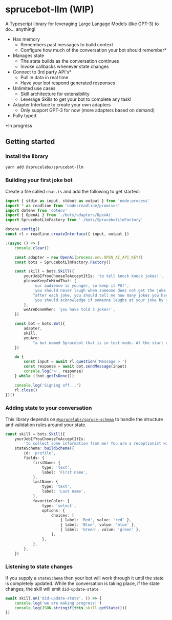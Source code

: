 # sprucebot-llm (WIP)
A Typescript library for leveraging Large Langage Models (like GPT-3) to do... anything!

* Has memory
    * Remembers past messages to build context
    * Configure how much of the conversation your bot should remember*
* Manages state
    * The state builds as the conversation continues
    * Invoke callbacks whenever state changes
* Connect to 3rd party API's*
    * Pull in data in real time
    * Have your bot respond generated responses
* Unlimited use cases
    * Skill architecture for extensibility
    * Leverage Skills to get your bot to complete any task!
* Adapter Interface to create your own adapters
    * Only support GPT-3 for now (more adapters based on demand)
* Fully typed


*In progress
## Getting started

### Install the library

```bash
yarn add @sprucelabs/sprucebot-llm
```

### Building your first joke bot

Create a file called `chat.ts` and add the following to get started:

```ts
import { stdin as input, stdout as output } from 'node:process'
import * as readline from 'node:readline/promises'
import dotenv from 'dotenv'
import { OpenAi } from './bots/adapters/OpenAi'
import SprucebotLlmFactory from './bots/SprucebotLlmFactory'

dotenv.config()
const rl = readline.createInterface({ input, output })

;(async () => {
	console.clear()

	const adapter = new OpenAi(process.env.OPEN_AI_API_KEY!)
	const bots = SprucebotLlmFactory.Factory()

	const skill = bots.Skill({
		yourJobIfYouChooseToAcceptItIs: 'to tell knock knock jokes!',
		pleaseKeepInMindThat: [
			'our audience is younger, so keep it PG!',
			'you should never laugh when someone does not get the joke.',
			"after each joke, you should tell me how many jokes you have left to tell before we're done.",
			'you should acknowledge if someone laughs at your joke by saying "Thanks!" or "Glad you thought that was funny"!',
		],
		weAreDoneWhen: 'you have told 3 jokes!',
	})

	const bot = bots.Bot({
		adapter,
		skill,
		youAre:
			"a bot named Sprucebot that is in test mode. At the start of every conversation, you introduce yourself and announce that you are in test mode so I don't get confused! You are young, hip, and adorable. You say things like, 'Jeepers' and 'Golly' because you are so cute!",
	})

	do {
		const input = await rl.question('Message > ')
		const response = await bot.sendMessage(input)
		console.log('>', response)
	} while (!bot.getIsDone())

	console.log('Signing off...')
	rl.close()
})()


```

### Adding state to your conversation
This library depends on [`@sprucelabs/spruce-schema`](https://github.com/sprucelabsai/spruce-schema) to handle the structure and validation rules around your state.
```ts
const skill = bots.Skill({
	yourJobIfYouChooseToAcceptItIs:
		'to collect some information from me! You are a receptionist with 20 years experience and are very focused on getting answers needed to complete my profile',
	stateSchema: buildSchema({
		id: 'profile',
		fields: {
			firstName: {
				type: 'text',
				label: 'First name',
			},
			lastName: {
				type: 'text',
				label: 'Last name',
			},
			favoriteColor: {
				type: 'select',
				options: {
					choices: [
						{ label: 'Red', value: 'red' },
						{ label: 'Blue', value: 'blue' },
						{ label: 'Green', value: 'green' },
					],
				},
			},
		},
	})

```

### Listening to state changes

If you supply a `stateSchema` then your bot will work through it until the state is completely updated. While the conversation is taking place, if the state changes, the skill will emit `did-update-state`

```ts
await skill.on('did-update-state', () => {
	console.log('we are making progress!')
	console.log(JSON.stringif(this.skill.getState()))
})

```

